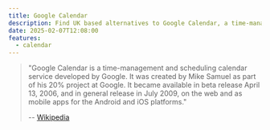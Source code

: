 ```yaml
---
title: Google Calendar
description: Find UK based alternatives to Google Calendar, a time-management and scheduling calendar service developed by Google.
date: 2025-02-07T12:08:00
features:
  - calendar
---
```

> "Google Calendar is a time-management and scheduling calendar service developed by Google. It was created by Mike Samuel as part of his 20% project at Google. It became available in beta release April 13, 2006, and in general release in July 2009, on the web and as mobile apps for the Android and iOS platforms."
>
> -- [Wikipedia](https://en.wikipedia.org/wiki/Google_Calendar)